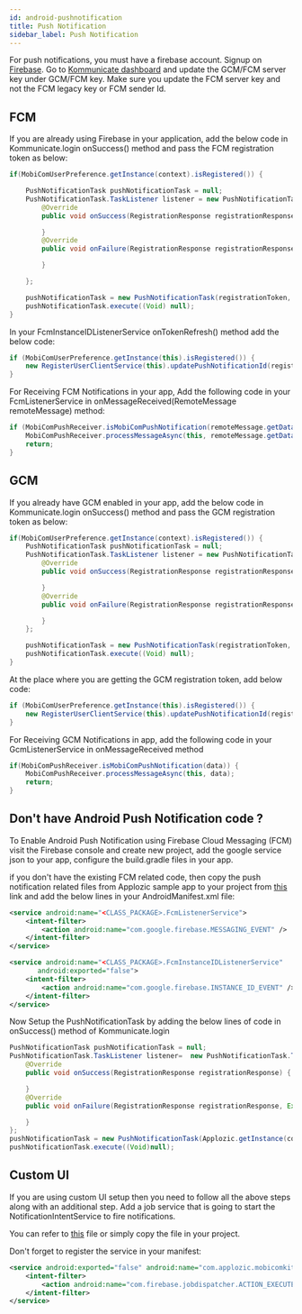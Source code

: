 ```yaml
---
id: android-pushnotification
title: Push Notification
sidebar_label: Push Notification
---
```

For push notifications, you must have a firebase account. Signup on [Firebase](https://console.firebase.google.com).
Go to [Kommunicate dashboard](https://dashboard.kommunicate.io/settings/pushnotification) and update the GCM/FCM server key under GCM/FCM key. Make sure you update the FCM server key and not the FCM legacy key or FCM sender Id.

## FCM
If you are already using Firebase in your application, add the below code in Kommunicate.login onSuccess() method and pass the FCM registration token as below:
```java
if(MobiComUserPreference.getInstance(context).isRegistered()) {

    PushNotificationTask pushNotificationTask = null;         
    PushNotificationTask.TaskListener listener = new PushNotificationTask.TaskListener() {                  
        @Override           
        public void onSuccess(RegistrationResponse registrationResponse) {   

        }            
        @Override          
        public void onFailure(RegistrationResponse registrationResponse, Exception exception) {

        } 

    };                    

    pushNotificationTask = new PushNotificationTask(registrationToken, listener, mActivity);            
    pushNotificationTask.execute((Void) null);  
}
```
In your FcmInstanceIDListenerService onTokenRefresh() method add the below code:

```java
if (MobiComUserPreference.getInstance(this).isRegistered()) {
    new RegisterUserClientService(this).updatePushNotificationId(registrationToken);
}
```

For Receiving FCM Notifications in your app, Add the following code in your FcmListenerService in onMessageReceived(RemoteMessage remoteMessage) method:
```java
if (MobiComPushReceiver.isMobiComPushNotification(remoteMessage.getData())) {
    MobiComPushReceiver.processMessageAsync(this, remoteMessage.getData());
    return;
}
```
## GCM

If you already have GCM enabled in your app, add the below code in Kommunicate.login onSuccess() method and pass the GCM registration token as below:
```java
if(MobiComUserPreference.getInstance(context).isRegistered()) {
    PushNotificationTask pushNotificationTask = null;         
    PushNotificationTask.TaskListener listener = new PushNotificationTask.TaskListener() {                  
        @Override           
        public void onSuccess(RegistrationResponse registrationResponse) {   

        }            
        @Override          
        public void onFailure(RegistrationResponse registrationResponse, Exception exception) {

        } 
    };                    

    pushNotificationTask = new PushNotificationTask(registrationToken, listener, mActivity);            
    pushNotificationTask.execute((Void) null);  
}
```
At the place where you are getting the GCM registration token, add below code:
```java
if (MobiComUserPreference.getInstance(this).isRegistered()) {
    new RegisterUserClientService(this).updatePushNotificationId(registrationToken);
}
```
For Receiving GCM Notifications in app, add the following code in your GcmListenerService in onMessageReceived method
```java
if(MobiComPushReceiver.isMobiComPushNotification(data)) {            
    MobiComPushReceiver.processMessageAsync(this, data);               
    return;          
}
```

## Don't have Android Push Notification code ?
To Enable Android Push Notification using Firebase Cloud Messaging (FCM) visit the Firebase console and create new project, add the google service json to your app, configure the build.gradle files in your app.

if you don't have the existing FCM related code, then copy the push notification related files from Applozic sample app to your project from [this](https://github.com/AppLozic/Applozic-Android-SDK/tree/master/app/src/main/java/com/applozic/mobicomkit/sample/pushnotification)
 link and add the below lines in your AndroidManifest.xml file:

```xml
<service android:name="<CLASS_PACKAGE>.FcmListenerService">
    <intent-filter>
        <action android:name="com.google.firebase.MESSAGING_EVENT" />
    </intent-filter>
</service>

<service android:name="<CLASS_PACKAGE>.FcmInstanceIDListenerService"
       android:exported="false">
    <intent-filter>
        <action android:name="com.google.firebase.INSTANCE_ID_EVENT" />
    </intent-filter>
</service>
```
Now Setup the PushNotificationTask by adding the below lines of code in onSuccess() method of Kommunicate.login
```java
PushNotificationTask pushNotificationTask = null;
PushNotificationTask.TaskListener listener=  new PushNotificationTask.TaskListener() {
    @Override
    public void onSuccess(RegistrationResponse registrationResponse) {

    }
    @Override
    public void onFailure(RegistrationResponse registrationResponse, Exception exception) {

    }
};
pushNotificationTask = new PushNotificationTask(Applozic.getInstance(context).getDeviceRegistrationId(),listener,context);
pushNotificationTask.execute((Void)null);
```

## Custom UI

If you are using custom UI setup then you need to follow all the above steps along with an additional step. Add a job service that is going to start the NotificationIntentService to fire notifications.

You can refer to [this](https://github.com/AppLozic/Applozic-Android-SDK/blob/master/mobicomkitui/src/main/java/com/applozic/mobicomkit/uiwidgets/notification/PushNotificationJobService.java) file or simply copy the file in your project.

Don't forget to register the service in your manifest:
```xml
<service android:exported="false" android:name="com.applozic.mobicomkit.uiwidgets.notification.PushNotificationJobService">
    <intent-filter>
        <action android:name="com.firebase.jobdispatcher.ACTION_EXECUTE"/>
    </intent-filter>
</service>
```
